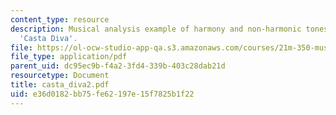 ```yaml
---
content_type: resource
description: Musical analysis example of harmony and non-harmonic tones for Bellini
  'Casta Diva'.
file: https://ol-ocw-studio-app-qa.s3.amazonaws.com/courses/21m-350-musical-analysis-spring-2008/e36d0182bb75fe62197e15f7825b1f22_casta_diva2.pdf
file_type: application/pdf
parent_uid: dc95ec9b-f4a2-3fd4-339b-403c28dab21d
resourcetype: Document
title: casta_diva2.pdf
uid: e36d0182-bb75-fe62-197e-15f7825b1f22
---
```

